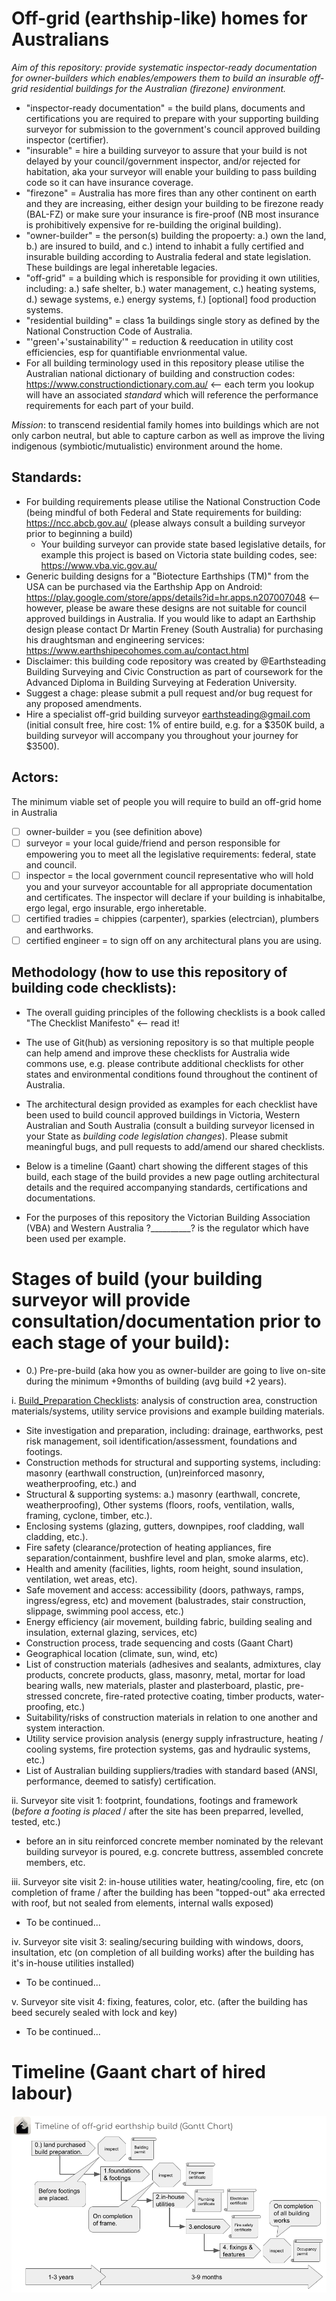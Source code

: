# Off-grid (earthship-like) homes for Australians

*Aim of this repository: provide systematic inspector-ready documentation for owner-builders which enables/empowers them to build an insurable off-grid residential buildings for the Australian (firezone) environment.*

 * "inspector-ready documentation" = the build plans, documents and certifications you are required to prepare with your supporting building surveyor for submission to the government's council approved building inspector (certifier).
 * "insurable" = hire a building surveyor to assure that your build is not delayed by your council/government inspector, and/or rejected for habitation, aka your surveyor will enable your building to pass building code so it can have insurance coverage.
 * "firezone" = Australia has more fires than any other continent on earth and they are increasing, either design your building to be firezone ready (BAL-FZ) or make sure your insurance is fire-proof (NB most insurance is prohibitively expensive for re-building the original building).
 * "owner-builder" = the person(s) building the propoerty: a.) own the land, b.) are insured to build, and c.) intend to inhabit a fully certified and insurable building according to Australia federal and state legislation. These buildings are legal inheretable legacies.
 * "off-grid" = a building which is responsible for providing it own utilities, including: a.) safe shelter, b.) water management, c.) heating systems, d.) sewage systems, e.) energy systems, f.) [optional] food production systems.
 * "residential building" = class 1a buildings single story as defined by the National Construction Code of Australia.
 * "'green'+'sustainability'" = reduction & reeducation in utility cost efficiencies, esp for quantifiable envrionmental value.
 * For all building terminology used in this repository please utilise the Australian national dictionary of building and construction codes: https://www.constructiondictionary.com.au/ <-- each term you lookup will have an associated *standard* which will reference the performance requirements for each part of your build.

*Mission*: to transcend residential family homes into buildings which are not only carbon neutral, but able to capture carbon as well as improve the living indigenous (symbiotic/mutualistic) environment around the home.

## Standards:

 * For building requirements please utilise the National Construction Code (being mindful of both Federal and State requirements for building: https://ncc.abcb.gov.au/ (please always consult a building surveyor prior to beginning a build)
   * Your building surveyor can provide state based legislative details, for example this project is based on Victoria state building codes, see: https://www.vba.vic.gov.au/
 * Generic building designs for a "Biotecture Earthships (TM)" from the USA can be purchased via the Earthship App on Android: https://play.google.com/store/apps/details?id=hr.apps.n207007048 <-- however, please be aware these designs are not suitable for council approved buildings in Australia.  If you would like to adapt an Earthship design please contact Dr Martin Freney (South Australia) for purchasing his draughtsman and engineering services: https://www.earthshipecohomes.com.au/contact.html
 * Disclaimer: this building code repository was created by @Earthsteading Building Surveying and Civic Construction as part of coursework for the Advanced Diploma in Building Surveying at Federation University.
 * Suggest a chage: please submit a pull request and/or bug request for any proposed amendments.
 * Hire a specialist off-grid building surveyor earthsteading@gmail.com (initial consult free, hire cost: 1% of entire build, e.g. for a $350K build, a building surveyor will accompany you throughout your journey for $3500).

## Actors:

The minimum viable set of people you will require to build an off-grid home in Australia
 - [ ] owner-builder = you (see definition above)
 - [ ] surveyor = your local guide/friend and person responsible for empowering you to meet all the legislative requirements: federal, state and council.
 - [ ] inspector = the local government council representative who will hold you and your surveyor accountable for all appropriate documentation and certificates.  The inspector will declare if your building is inhabitalbe, ergo legal, ergo insurable, ergo inheretable.
 - [ ] certified tradies = chippies (carpenter), sparkies (electrcian), plumbers and earthworks.
 - [ ] certified engineer = to sign off on any architectural plans you are using.

## Methodology (how to use this repository of building code checklists):

 * The overall guiding principles of the following checklists is a book called "The Checklist Manifesto" <-- read it!
 * The use of Git(hub) as versioning repository is so that multiple people can help amend and improve these checklists for Australia wide commons use, e.g. please contribute additional checklists for other states and environmental conditions found throughout the continent of Australia.
 * The architectural design provided as examples for each checklist have been used to build council approved buildings in Victoria, Western Australian and South Australia (consult a building surveyor licensed in your State as _building code legislation changes_). Please submit meaningful bugs, and pull requests to add/amend our shared checklists.  

  * Below is a timeline (Gaant) chart showing the different stages of this build, each stage of the build provides a new page outling architectural details and the required accompanying standards, certifications and documentations.
 * For the purposes of this repository the Victorian Building Association (VBA) and Western Australia ?__________? is the regulator which have been used per example.

# Stages of build (your building surveyor will provide consultation/documentation prior to each stage of your build):

  * 0.) Pre-pre-build (aka how you as owner-builder are going to live on-site during the minimum +9months of building (avg build +2 years).

 i. [Build_Preparation Checklists](../earthship/build-preparation.md): analysis of construction area, construction materials/systems, utility service provisions and example building materials.
   * Site investigation and preparation, including: drainage, earthworks, pest risk management, soil identification/assessment, foundations and footings.
   * Construction methods for structural and supporting systems, including: masonry (earthwall construction, (un)reinforced masonry, weatherproofing, etc.) and 
   * Structural & supporting systems: a.) masonry (earthwall, concrete, weatherproofing), Other systems (floors, roofs, ventilation, walls, framing, cyclone, timber, etc.).
   * Enclosing systems (glazing, gutters, downpipes, roof cladding, wall cladding, etc.).
   * Fire safety (clearance/protection of heating appliances, fire separation/containment, bushfire level and plan, smoke alarms, etc).
   * Health and amenity (facilities, lights, room height, sound insulation, ventilation, wet areas, etc).
   * Safe movement and access: accessibility (doors, pathways, ramps, ingress/egress, etc) and movement (balustrades, stair construction, slippage, swimming pool access, etc.)
   * Energy efficiency (air movement, building fabric, building sealing and insulation, external glazing, services, etc)
   * Construction process, trade sequencing and costs (Gaant Chart)
   * Geographical location (climate, sun, wind, etc)
   * List of construction materials (adhesives and sealants, admixtures, clay products, concrete products, glass, masonry, metal, mortar for load bearing walls, new materials, plaster and plasterboard, plastic, pre-stressed concrete, fire-rated protective coating, timber products, water-proofing, etc.)
   * Suitability/risks of construction materials in relation to one another and system interaction.
   * Utility service provision analysis (energy supply infrastructure, heating / cooling systems, fire protection systems, gas and hydraulic systems, etc.)
   * List of Australian building suppliers/tradies with standard based (ANSI, performance, deemed to satisfy) certification.

 ii. Surveyor site visit 1: footprint, foundations, footings and framework (_before a footing is placed_ / after the site has been preparred, levelled, tested, etc.)
  * before an in situ reinforced concrete member nominated by the relevant building surveyor is poured, e.g. concrete buttress, assembled concrete members, etc.
 
 iii. Surveyor site visit 2: in-house utilities water, heating/cooling, fire, etc (on completion of frame / after the building has been "topped-out" aka errected with roof, but not sealed from elements, internal walls exposed) 
   * To be continued...

 iv. Surveyor site visit 3: sealing/securing building with windows, doors, insultation, etc (on completion of all building works) after the building has it's in-house utilities installed)
   * To be continued...

 v. Surveyor site visit 4: fixing, features, color, etc. (after the building has beed securely sealed with lock and key)
   * To be continued...

# Timeline (Gaant chart of hired labour)
![timeline](https://github.com/earthsteading/earthship/blob/821f840683c55277b7f58c940904e4f701e91312/Gaant_v1.png "Gaant cahrt of timeline build")
